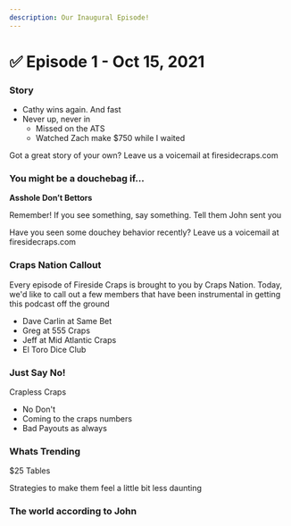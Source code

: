 ```yaml
---
description: Our Inaugural Episode!
---
```


# ✅ Episode 1 - Oct 15, 2021

### Story

* Cathy wins again. And fast
* Never up, never in
  * Missed on the ATS
  * Watched Zach make $750 while I waited

Got a great story of your own? Leave us a voicemail at firesidecraps.com

### You might be a douchebag if…

**Asshole Don’t Bettors**

Remember! If you see something, say something. Tell them John sent you

Have you seen some douchey behavior recently? Leave us a voicemail at firesidecraps.com

### Craps Nation Callout

Every episode of Fireside Craps is brought to you by Craps Nation. Today, we'd like to call out a few members that have been instrumental in getting this podcast off the ground

* Dave Carlin at Same Bet
* Greg at 555 Craps
* Jeff at Mid Atlantic Craps
* El Toro Dice Club

### Just Say No!

Crapless Craps

* No Don't
* Coming to the craps numbers
* Bad Payouts as always

### Whats Trending

$25 Tables

Strategies to make them feel a little bit less daunting

### The world according to John

